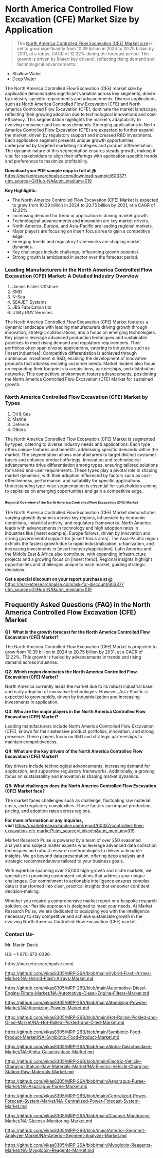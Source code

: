 
<h1>North America Controlled Flow Excavation (CFE) Market&nbsp;Size by Application</h1><blockquote><p>The <a href="https://marketresearchpulse.com/download-sample/60337?utm_source=GitHub-NA&amp;utm_medium=019">North America Controlled Flow Excavation (CFE) Market size</a> is set to grow significantly from 10.39 billion in 2024 to 20.75 billion by 2031, at a robust CAGR of 12.22% during the forecast period. This growth is driven by [insert key drivers], reflecting rising demand and technological advancements.</p></blockquote><ul><li>Shallow Water<li> Deep Water</li></ul><p>The North America Controlled Flow Excavation (CFE) market size by application demonstrates significant variation across key segments, driven by industry-specific requirements and advancements. Diverse applications, such as North America Controlled Flow Excavation (CFE) and North America Controlled Flow Excavation (CFE), dominate the market landscape, reflecting their growing adoption due to technological innovations and cost-efficiency. This segmentation highlights the market's adaptability to evolving consumer and business demands. Emerging applications in North America Controlled Flow Excavation (CFE) are expected to further expand the market, driven by regulatory support and increased R&D investments. Each application segment presents unique growth opportunities, underpinned by targeted marketing strategies and product differentiation. The dynamic nature of this segmentation ensures steady growth, making it vital for stakeholders to align their offerings with application-specific trends and preferences to maximize profitability.</p><p><strong>Download your PDF sample copy in full at @ </strong><a href="https://marketresearchpulse.com/download-sample/60337?utm_source=GitHub-NA&amp;utm_medium=019">https://marketresearchpulse.com/download-sample/60337?utm_source=GitHub-NA&amp;utm_medium=019</a></p><p><strong>Key Highlights: </strong></p><ul><li>The North America Controlled Flow Excavation (CFE) Market is expected to grow from 10.39 billion in 2024 to 20.75 billion by 2031, at a CAGR of 12.22%.</li><li>Increasing demand for trend or application is driving market growth.</li><li>Technological advancements and innovation are key market drivers.</li><li>North America, Europe, and Asia-Pacific are leading regional markets.</li><li>Major players are focusing on insert focus area to gain a competitive edge.</li><li>Emerging trends and regulatory frameworks are shaping market dynamics.</li><li>Key challenges include challenge, influencing growth potential.</li><li>Strong growth is anticipated in sector over the forecast period.</li></ul><h3>Leading Manufacturers in the North America Controlled Flow Excavation (CFE) Market: A Detailed Industry Overview</h3><ol><li>James Fisher Offshore</li><li>SMD</li><li>N-Sea</li><li>SEAJET Systems</li><li>JBS Fabrication Ltd</li><li>Utility ROV Services</li></ol><div class="flex max-w-full flex-col flex-grow"><div class="min-h-8 text-message flex w-full flex-col items-end gap-2 whitespace-normal break-words [.text-message+&amp;]:mt-5" dir="auto" data-message-author-role="assistant" data-message-id="fd8432e4-4910-450d-b182-61b7bfb0a01f" data-message-model-slug="gpt-4o"><div class="flex w-full flex-col gap-1 empty:hidden first:pt-[3px]"><div class="markdown prose w-full break-words dark:prose-invert light"><p>The North America Controlled Flow Excavation (CFE) Market features a dynamic landscape with leading manufacturers driving growth through innovation, strategic collaborations, and a focus on emerging technologies. Key players leverage advanced production techniques and sustainable practices to meet rising demand and regulatory requirements. Their portfolios often span diverse applications, catering to industries such as [insert industries]. Competitive differentiation is achieved through continuous investment in R&amp;D, enabling the development of innovative products that address evolving customer needs. Market leaders also focus on expanding their footprint via acquisitions, partnerships, and distribution networks. This competitive environment fosters advancements, positioning the North America Controlled Flow Excavation (CFE) Market for sustained growth.</p></div></div></div></div><h3>North America Controlled Flow Excavation (CFE) Market by Types</h3><ol><li>Oil & Gas<li> Marine<li> Defence<li> Others</li></ol><div class="flex max-w-full flex-col flex-grow"><div class="min-h-8 text-message flex w-full flex-col items-end gap-2 whitespace-normal break-words [.text-message+&amp;]:mt-5" dir="auto" data-message-author-role="assistant" data-message-id="084470be-0bb7-4664-bddf-5156b4f41249" data-message-model-slug="gpt-4o-mini"><div class="flex w-full flex-col gap-1 empty:hidden first:pt-[3px]"><div class="markdown prose w-full break-words dark:prose-invert light"><p>The North America Controlled Flow Excavation (CFE) Market is segmented by types, catering to diverse industry needs and applications. Each type offers unique features and benefits, addressing specific demands within the market. The segmentation allows manufacturers to target distinct customer bases and enhance product offerings. Innovation and technological advancements drive differentiation among types, ensuring tailored solutions for varied end-user requirements. These types play a pivotal role in shaping market dynamics, with their adoption influenced by factors such as cost-effectiveness, performance, and suitability for specific applications. Understanding type-wise segmentation is essential for stakeholders aiming to capitalize on emerging opportunities and gain a competitive edge.</p></div></div></div></div><h3><span style="font-size: 11px;">Regional Overview of the North America Controlled Flow Excavation (CFE) Market</span></h3><div class="flex max-w-full flex-col flex-grow"><div class="min-h-8 text-message flex w-full flex-col items-end gap-2 whitespace-normal break-words [.text-message+&amp;]:mt-5" dir="auto" data-message-author-role="assistant" data-message-id="e9038762-ce64-4e30-91c9-9bd413514231" data-message-model-slug="gpt-4o-mini"><div class="flex w-full flex-col gap-1 empty:hidden first:pt-[3px]"><div class="markdown prose w-full break-words dark:prose-invert light"><p>The North America Controlled Flow Excavation (CFE) Market demonstrates varying growth dynamics across key regions, influenced by economic conditions, industrial activity, and regulatory frameworks. North America leads with advancements in technology and high adoption rates in industries like [insert example]. Europe follows, driven by innovation and strong governmental support for [insert focus area]. The Asia-Pacific region exhibits the fastest growth due to rapid industrialization, urbanization, and increasing investments in [insert industry/application]. Latin America and the Middle East &amp; Africa also contribute, with expanding infrastructure projects and a growing focus on [insert trend]. Regional insights highlight opportunities and challenges unique to each market, guiding strategic decisions.</p></div></div></div></div><p><strong>Get a special discount on your report purchase at @ </strong><a href="https://marketresearchpulse.com/ask-for-discount/60337?utm_source=GitHub-NA&amp;utm_medium=019">https://marketresearchpulse.com/ask-for-discount/60337?utm_source=GitHub-NA&amp;utm_medium=019</a></p><h2>Frequently Asked Questions (FAQ) in the North America Controlled Flow Excavation (CFE) Market</h2><p><strong>Q1: What is the growth forecast for the North America Controlled Flow Excavation (CFE) Market?</strong></p><p>The North America Controlled Flow Excavation (CFE) Market is projected to grow from 10.39 billion in 2024 to 20.75 billion by 2031, at a CAGR of 12.22%. This growth is fueled by advancements in trends and rising demand across industries.</p><p><strong>Q2: Which region dominates the North America Controlled Flow Excavation (CFE) Market?</strong></p><p>North America currently leads the market due to its robust industrial base and early adoption of innovative technologies. However, Asia-Pacific is expected to grow rapidly, driven by industrialization and increasing investments in application.</p><p><strong>Q3: Who are the major players in the North America Controlled Flow Excavation (CFE) Market?</strong></p><p>Leading manufacturers include North America Controlled Flow Excavation (CFE), known for their extensive product portfolios, innovation, and strong presence. These players focus on R&amp;D and strategic partnerships to maintain competitiveness.</p><p><strong>Q4: What are the key drivers of the North America Controlled Flow Excavation (CFE) Market?</strong></p><p>Key drivers include technological advancements, increasing demand for application, and supportive regulatory frameworks. Additionally, a growing focus on sustainability and innovation is shaping market dynamics.</p><p><strong>Q5: What challenges does the North America Controlled Flow Excavation (CFE) Market face?</strong></p><p>The market faces challenges such as challenge, fluctuating raw material costs, and regulatory complexities. These factors can impact production, pricing, and adoption rates across regions.</p><p><strong>For more information or any inquiries, visit&nbsp;</strong><a href="https://marketresearchpulse.com/report/60337/controlled-flow-excavation-cfe-market?utm_source=Linkedin&utm_medium=019">https://marketresearchpulse.com/report/60337/controlled-flow-excavation-cfe-market?utm_source=Linkedin&utm_medium=019</a></p><p>Market Research Pulse is powered by a team of over 250 seasoned analysts and subject matter experts who leverage advanced data collection techniques and robust research methodologies to deliver actionable insights. We go beyond data presentation, offering deep analysis and strategic recommendations tailored to your business goals.</p><p>With expertise spanning over 25,000 high-growth and niche markets, we specialize in providing customized solutions that address your unique challenges. Our commitment to actionable intelligence ensures complex data is transformed into clear, practical insights that empower confident decision-making.</p><p>Whether you require a comprehensive market report or a bespoke research solution, our flexible approach is designed to meet your needs. At Market Research Pulse, we are dedicated to equipping you with the intelligence necessary to stay competitive and achieve sustainable growth in the evolving North America Controlled Flow Excavation (CFE) market.</p><h3><strong>Contact Us-</strong></h3><p>Mr. Martin Davis</p><p>US: +1-970-672-0390</p><p>https://marketresearchpulse.com/</p><p><a href="https://github.com/vikas8305/MRP-26A/blob/main/Hybrid-Flash-Arrays-Market/NA-Hybrid-Flash-Arrays-Market.md">https://github.com/vikas8305/MRP-26A/blob/main/Hybrid-Flash-Arrays-Market/NA-Hybrid-Flash-Arrays-Market.md</a></p><p><a href="https://github.com/vikas8305/MRP-26B/blob/main/Automotive-Diesel-Engine-Filters-Market/NA-Automotive-Diesel-Engine-Filters-Market.md">https://github.com/vikas8305/MRP-26B/blob/main/Automotive-Diesel-Engine-Filters-Market/NA-Automotive-Diesel-Engine-Filters-Market.md</a></p><p><a href="https://github.com/vikas8305/MRP-26A/blob/main/Atomizing-Powder-Market/NA-Atomizing-Powder-Market.md">https://github.com/vikas8305/MRP-26A/blob/main/Atomizing-Powder-Market/NA-Atomizing-Powder-Market.md</a></p><p><a href="https://github.com/vikas8305/MRP-26B/blob/main/Hot-Rolled-Pickled-and-Oiled-Market/NA-Hot-Rolled-Pickled-and-Oiled-Market.md">https://github.com/vikas8305/MRP-26B/blob/main/Hot-Rolled-Pickled-and-Oiled-Market/NA-Hot-Rolled-Pickled-and-Oiled-Market.md</a></p><p><a href="https://github.com/vikas8305/MRP-26B/blob/main/Symbiotic-Food-Product-Market/NA-Symbiotic-Food-Product-Market.md">https://github.com/vikas8305/MRP-26B/blob/main/Symbiotic-Food-Product-Market/NA-Symbiotic-Food-Product-Market.md</a></p><p><a href="https://github.com/vikas8305/MRP-26A/blob/main/Alpha-Galactosidase-Market/NA-Alpha-Galactosidase-Market.md">https://github.com/vikas8305/MRP-26A/blob/main/Alpha-Galactosidase-Market/NA-Alpha-Galactosidase-Market.md</a></p><p><a href="https://github.com/vikas8305/MRP-26B/blob/main/Electric-Vehicle-Charging-Station-Raw-Materials-Market/NA-Electric-Vehicle-Charging-Station-Raw-Materials-Market.md">https://github.com/vikas8305/MRP-26B/blob/main/Electric-Vehicle-Charging-Station-Raw-Materials-Market/NA-Electric-Vehicle-Charging-Station-Raw-Materials-Market.md</a></p><p><a href="https://github.com/vikas8305/MRP-26A/blob/main/Asparagus-Puree-Market/NA-Asparagus-Puree-Market.md">https://github.com/vikas8305/MRP-26A/blob/main/Asparagus-Puree-Market/NA-Asparagus-Puree-Market.md</a></p><p><a href="https://github.com/vikas8305/MRP-26B/blob/main/Centralized-Power-Forecast-System-Market/NA-Centralized-Power-Forecast-System-Market.md">https://github.com/vikas8305/MRP-26B/blob/main/Centralized-Power-Forecast-System-Market/NA-Centralized-Power-Forecast-System-Market.md</a></p><p><a href="https://github.com/vikas8305/MRP-26A/blob/main/Glucose-Monitoring-Market/NA-Glucose-Monitoring-Market.md">https://github.com/vikas8305/MRP-26A/blob/main/Glucose-Monitoring-Market/NA-Glucose-Monitoring-Market.md</a></p><p><a href="https://github.com/vikas8305/MRP-26B/blob/main/Anterior-Segment-Analyzer-Market/NA-Anterior-Segment-Analyzer-Market.md">https://github.com/vikas8305/MRP-26B/blob/main/Anterior-Segment-Analyzer-Market/NA-Anterior-Segment-Analyzer-Market.md</a></p><p><a href="https://github.com/vikas8305/MRP-26A/blob/main/Myoglobin-Reagents-Market/NA-Myoglobin-Reagents-Market.md">https://github.com/vikas8305/MRP-26A/blob/main/Myoglobin-Reagents-Market/NA-Myoglobin-Reagents-Market.md</a></p>
